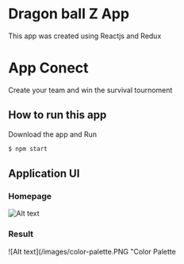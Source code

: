  # Dragon ball Z App
This app was created using Reactjs and Redux 


 # App Conect
Create your team  and win the survival tournoment 

## How to run this app

Download the app and Run
```bash
$ npm start
```
 
 ## Application UI

### Homepage
![Alt text](src/assets/homepage.png "Home" )

### Result
![Alt text](/images/color-palette.PNG "Color Palette

 